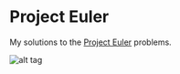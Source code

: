 Project Euler
=============

My solutions to the [Project Euler](https://projecteuler.net/problems) problems.

![alt tag](https://projecteuler.net/profile/ktsakas.png)
